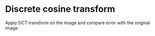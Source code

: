 # Discrete cosine transform
Apply DCT transform on the image and compare error with the original image
